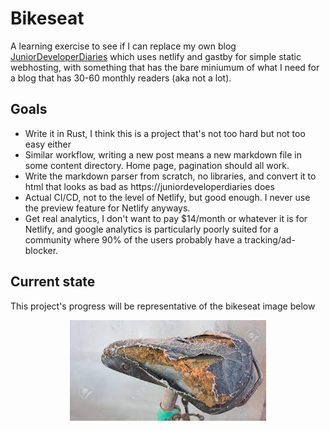 # Bikeseat

A learning exercise to see if I can replace my own blog [JuniorDeveloperDiaries](https://juniordeveloperdiaries.com) which uses netlify and gastby for simple static webhosting, with something that has the bare miniumum of what I need for a blog that has 30-60 monthly readers (aka not a lot).

## Goals
- Write it in Rust, I think this is a project that's not too hard but not too easy either
- Similar workflow, writing a new post means a new markdown file in some content directory. Home page, pagination should all work.
- Write the markdown parser from scratch, no libraries, and convert it to html that looks as bad as https://juniordeveloperdiaries does
- Actual CI/CD, not to the level of Netlify, but good enough. I never use the preview feature for Netlify anyways.
- Get real analytics, I don't want to pay $14/month or whatever it is for Netlify, and google analytics is particularly poorly suited for a community where 90% of the users probably have a tracking/ad-blocker.

## Current state
This project's progress will be representative of the bikeseat image below
<p align="center">
  <img src="musty-bikeseat.jpeg" alt="Musty old bikeseat"/>
</p>
